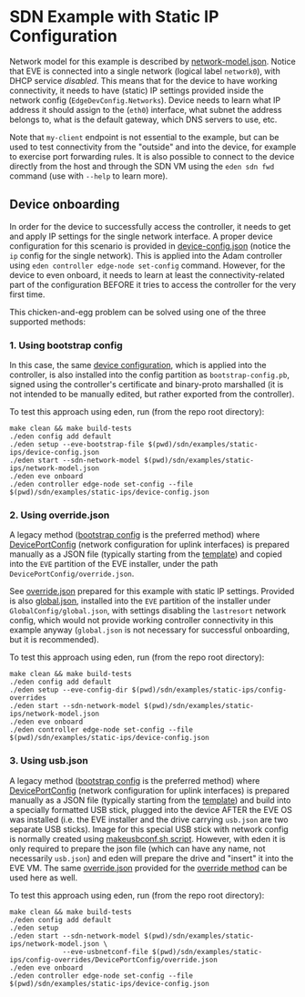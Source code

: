 # SDN Example with Static IP Configuration

Network model for this example is described by [network-model.json](./network-model.json).
Notice that EVE is connected into a single network (logical label `network0`), with 
DHCP service *disabled*. This means that for the device to have working connectivity,
it needs to have (static) IP settings provided inside the network config (`EdgeDevConfig.Networks`).
Device needs to learn what IP address it should assign to the (`eth0`) interface, what
subnet the address belongs to, what is the default gateway, which DNS servers to use, etc.

Note that `my-client` endpoint is not essential to the example, but can be used to test
connectivity from the "outside" and into the device, for example to exercise port forwarding rules.
It is also possible to connect to the device directly from the host and through the SDN VM using
the `eden sdn fwd` command (use with `--help` to learn more).

## Device onboarding

In order for the device to successfully access the controller, it needs to get and apply
IP settings for the single network interface. A proper device configuration for this scenario is
provided in [device-config.json](./device-config.json) (notice the `ip` config for the single
network). This is applied into the Adam controller using `eden controller edge-node set-config`
command. However, for the device to even onboard, it needs to learn at least the connectivity-related
part of the configuration BEFORE it tries to access the controller for the very first time.

This chicken-and-egg problem can be solved using one of the three supported methods:

### 1. Using bootstrap config

In this case, the same [device configuration](./device-config.json), which is applied into
the controller, is also installed into the config partition as `bootstrap-config.pb`,
signed using the controller's certificate and binary-proto marshalled (it is not intended
to be manually edited, but rather exported from the controller).

To test this approach using eden, run (from the repo root directory):

```
make clean && make build-tests
./eden config add default
./eden setup --eve-bootstrap-file $(pwd)/sdn/examples/static-ips/device-config.json
./eden start --sdn-network-model $(pwd)/sdn/examples/static-ips/network-model.json 
./eden eve onboard
./eden controller edge-node set-config --file $(pwd)/sdn/examples/static-ips/device-config.json 
```

### 2. Using override.json

A legacy method ([bootstrap config](#1-using-bootstrap-config) is the preferred method)
where [DevicePortConfig][DPC] (network configuration for uplink interfaces) is prepared
manually as a JSON file (typically starting from the [template][override-template])
and copied into the `EVE` partition of the EVE installer, under the path `DevicePortConfig/override.json`.

See [override.json][override-json] prepared for this example with static IP settings.
Provided is also [global.json][global-json], installed into the `EVE` partition
of the installer under `GlobalConfig/global.json`, with settings disabling the `lastresort`
network config, which would not provide working controller connectivity in this example
anyway (`global.json` is not necessary for successful onboarding, but it is recommended).

To test this approach using eden, run (from the repo root directory):

```
make clean && make build-tests
./eden config add default
./eden setup --eve-config-dir $(pwd)/sdn/examples/static-ips/config-overrides
./eden start --sdn-network-model $(pwd)/sdn/examples/static-ips/network-model.json 
./eden eve onboard
./eden controller edge-node set-config --file $(pwd)/sdn/examples/static-ips/device-config.json 
```

### 3. Using usb.json

A legacy method ([bootstrap config](#1-using-bootstrap-config) is the preferred method) where
[DevicePortConfig][DPC] (network configuration for uplink interfaces) is prepared manually
as a JSON file (typically starting from the [template][override-template]) and build into
a specially formatted USB stick, plugged into the device AFTER the EVE OS was installed
(i.e. the EVE installer and the drive carrying `usb.json` are two separate USB sticks).
Image for this special USB stick with network config is normally created using
[makeusbconf.sh script][makeusbconf].
However, with eden it is only required to prepare the json file (which can have any name,
not necessarily `usb.json`) and eden will prepare the drive and "insert" it into the EVE VM.
The same [override.json][override-json] provided for the [override method](#2-using-overridejson)
can be used here as well.

To test this approach using eden, run (from the repo root directory):

```
make clean && make build-tests
./eden config add default
./eden setup 
./eden start --sdn-network-model $(pwd)/sdn/examples/static-ips/network-model.json \
             --eve-usbnetconf-file $(pwd)/sdn/examples/static-ips/config-overrides/DevicePortConfig/override.json
./eden eve onboard
./eden controller edge-node set-config --file $(pwd)/sdn/examples/static-ips/device-config.json 
```


[override-json]: ./config-overrides/DevicePortConfig/override.json
[global-json]: ./config-overrides/GlobalConfig/global.json
[DPC]: https://github.com/lf-edge/eve/blob/8.10/pkg/pillar/types/zedroutertypes.go#L473-L487
[override-template]: https://github.com/lf-edge/eve/blob/8.10/conf/DevicePortConfig/override.json.template
[makeusbconf]: https://github.com/lf-edge/eve/blob/8.10/tools/makeusbconf.sh
